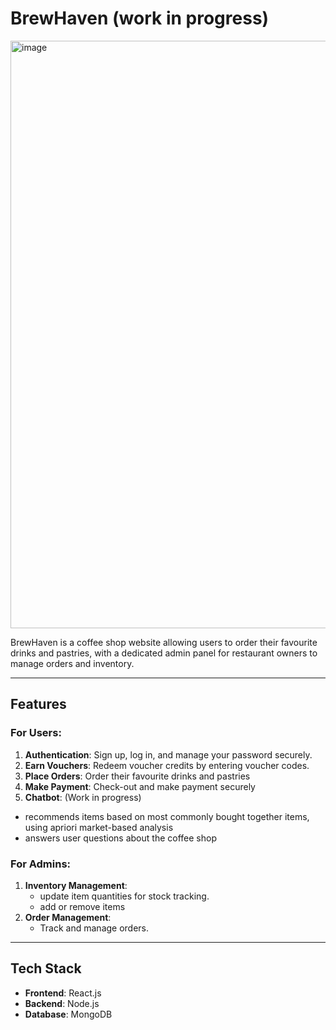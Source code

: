 # BrewHaven (work in progress)
<img width="1869" height="940" alt="image" src="https://github.com/user-attachments/assets/fda4697d-0fd9-42ac-afcb-b83e00af6986" />

BrewHaven is a coffee shop website allowing users to order their favourite drinks and pastries, with a dedicated admin panel for restaurant owners to manage orders and inventory. 

---

## Features  

### For Users:  
1. **Authentication**: Sign up, log in, and manage your password securely.  
2. **Earn Vouchers**: Redeem voucher credits by entering voucher codes.  
3. **Place Orders**: Order their favourite drinks and pastries
4. **Make Payment**: Check-out and make payment securely
5. **Chatbot**: (Work in progress) 
  - recommends items based on most commonly bought together items, using apriori market-based analysis
  - answers user questions about the coffee shop

### For Admins:  
1. **Inventory Management**:  
   - update item quantities for stock tracking.
   - add or remove items 
2. **Order Management**:  
   - Track and manage orders.  

---

## Tech Stack  

- **Frontend**: React.js  
- **Backend**: Node.js  
- **Database**: MongoDB  
